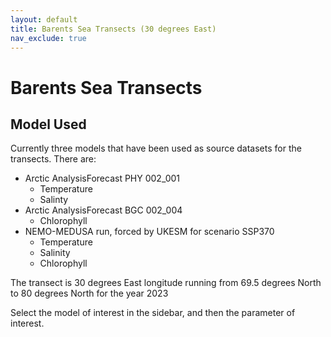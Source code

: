 ```yaml
---
layout: default
title: Barents Sea Transects (30 degrees East)
nav_exclude: true
---
```


# Barents Sea Transects

## Model Used

Currently three models that have been used as source datasets for the transects. There are:

- Arctic AnalysisForecast PHY 002_001
  - Temperature
  - Salinty
- Arctic AnalysisForecast BGC 002_004
  - Chlorophyll
- NEMO-MEDUSA run, forced by UKESM for scenario SSP370 
  - Temperature
  - Salinity
  - Chlorophyll

The transect is 30 degrees East longitude running from 69.5 degrees North to 80 degrees North for the year 2023

Select the model of interest in the sidebar, and then the parameter of interest.
